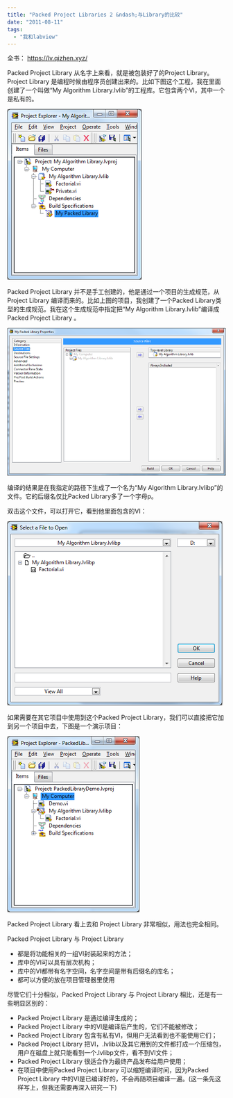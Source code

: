 ```yaml
---
title: "Packed Project Libraries 2 &ndash;与Library的比较"
date: "2011-08-11"
tags: 
  - "我和labview"
---
```


全书： https://lv.qizhen.xyz/

Packed Project Library 从名字上来看，就是被包装好了的Project Library。Project Library 是编程时候由程序员创建出来的。比如下图这个工程，我在里面创建了一个叫做“My Algorithm Library.lvlib”的工程库。它包含两个VI，其中一个是私有的。

![image](images/image3.png "image")

Packed Project Library 并不是手工创建的，他是通过一个项目的生成规范，从 Project Library 编译而来的。比如上图的项目，我创建了一个Packed Library类型的生成规范。我在这个生成规范中指定把“My Algorithm Library.lvlib”编译成Packed Project Library 。

![image](images/image4.png "image")

编译的结果是在我指定的路径下生成了一个名为“My Algorithm Library.lvlibp”的文件。它的后缀名仅比Packed Library多了一个字母p。

双击这个文件，可以打开它，看到他里面包含的VI：

![image](images/image5.png "image")

如果需要在其它项目中使用到这个Packed Project Library，我们可以直接把它加到另一个项目中去，下图是一个演示项目：

![image](images/image6.png "image")

Packed Project Library 看上去和 Project Library 非常相似，用法也完全相同。

Packed Project Library 与 Project Library

- 都是将功能相关的一组VI封装起来的方法；
- 库中的VI可以具有层次机构；
- 库中的VI都带有名字空间，名字空间是带有后缀名的库名；
- 都可以方便的放在项目管理器里使用

尽管它们十分相似，Packed Project Library 与 Project Library 相比，还是有一些明显区别的：

- Packed Project Library 是通过编译生成的；
- Packed Project Library 中的VI是编译后产生的，它们不能被修改；
- Packed Project Library 包含有私有VI，但用户无法看到也不能使用它们；
- Packed Project Library 把VI，.lvlib以及其它用到的文件都打成一个压缩包，用户在磁盘上就只能看到一个.lvlibp文件，看不到VI文件；
- Packed Project Library 很适合作为最终产品发布给用户使用；
- 在项目中使用Packed Project Library 可以缩短编译时间，因为Packed Project Library 中的VI是已编译好的，不会再随项目编译一遍。(这一条先这样写上，但我还需要再深入研究一下)
